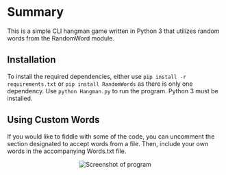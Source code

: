 # Summary
This is a simple CLI hangman game written in Python 3 that utilizes random words from the RandomWord module.
## Installation
To install the required dependencies, either use ```pip install -r requirements.txt``` or ```pip install RandomWords``` as there is only one dependency. Use ```python Hangman.py``` to run the program. Python 3 must be installed.
## Using Custom Words
If you would like to fiddle with some of the code, you can uncomment the section designated to accept words from a file. Then, include your own words in the accompanying Words.txt file.

<p align="center">
  <img src"https://i.imgur.com/eseOBU1.png" alt="Screenshot of program"></img>
</p>
